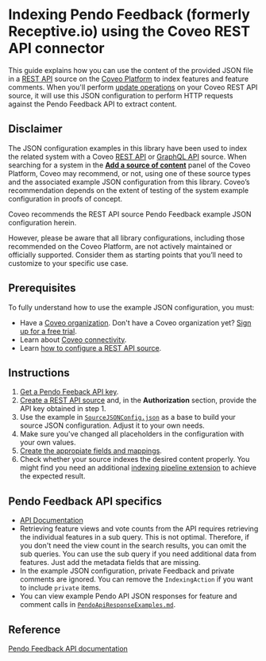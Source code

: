 # Indexing Pendo Feedback (formerly Receptive.io) using the Coveo REST API connector
This guide explains how you can use the content of the provided JSON file in a [REST API](https://docs.coveo.com/en/1896/) source on the [Coveo Platform](https://docs.coveo.com/en/3361/) to index features and feature comments. When you'll perform [update operations](https://docs.coveo.com/en/2039/) on your Coveo REST API source, it will use this JSON configuration to perform HTTP requests against the Pendo Feedback API to extract content.

## Disclaimer
The JSON configuration examples in this library have been used to index the related system with a Coveo [REST API](https://docs.coveo.com/en/1896/) or [GraphQL API](https://docs.coveo.com/en/n6gh2329/) source. When searching for a system in the [**Add a source of content**](https://docs.coveo.com/en/3390/index-content/add-or-edit-a-source#add-a-source) panel of the Coveo Platform, Coveo may recommend, or not, using one of these source types and the associated example JSON configuration from this library. Coveo’s recommendation depends on the extent of testing of the system example configuration in proofs of concept.

Coveo recommends the REST API source Pendo Feedback example JSON configuration herein.

However, please be aware that all library configurations, including those recommended on the Coveo Platform, are not actively maintained or officially supported. Consider them as starting points that you’ll need to customize to your specific use case.

## Prerequisites
To fully understand how to use the example JSON configuration, you must:
- Have a [Coveo organization](https://docs.coveo.com/en/185). Don't have a Coveo organization yet? [Sign up for a free trial](https://www.coveo.com/en/free-trial?utm_marketing_tactic=connectivity_library).
- Learn about [Coveo connectivity](https://docs.coveo.com/en/1702).
- Learn [how to configure a REST API source](https://docs.coveo.com/en/1896/).

## Instructions
1. [Get a Pendo Feeback API key](https://support.pendo.io/hc/en-us/articles/14541867340571-Pendo-Feedback-API-Key).
2. [Create a REST API source](https://docs.coveo.com/en/1896/) and, in the **Authorization** section, provide the API key obtained in step 1.
3. Use the example in [`SourceJSONConfig.json`](https://github.com/coveooss/connectivity-library/blob/master/Pendo%20Feedback/SourceJSONConfig.json) as a base to build your source JSON configuration. Adjust it to your own needs.
4. Make sure you've changed all placeholders in the configuration with your own values.
5. [Create the appropiate fields and mappings](https://docs.coveo.com/en/1896/#completion).
6. Check whether your source indexes the desired content properly. You might find you need an additional [indexing pipeline extension](https://docs.coveo.com/en/1645/) to achieve the expected result.

## Pendo Feedback API specifics
* [API Documentation](https://feedbackapi.pendo.io/)
* Retrieving feature views and vote counts from the API requires retrieving the individual features in a sub query. This is not optimal. Therefore, if you don't need the view count in the search results, you can omit the sub queries.
You can use the sub query if you need additional data from features. Just add the metadata fields that are missing.
* In the example JSON configuration, private Feedback and private comments are ignored. You can remove the  `IndexingAction` if you want to include `private` items.
* You can view example Pendo API JSON responses for feature and comment calls in [`PendoApiResponseExamples.md`](./PendoApiResponseExamples.md).

## Reference
[Pendo Feedback API documentation](https://engageapi.pendo.io/?bash)
